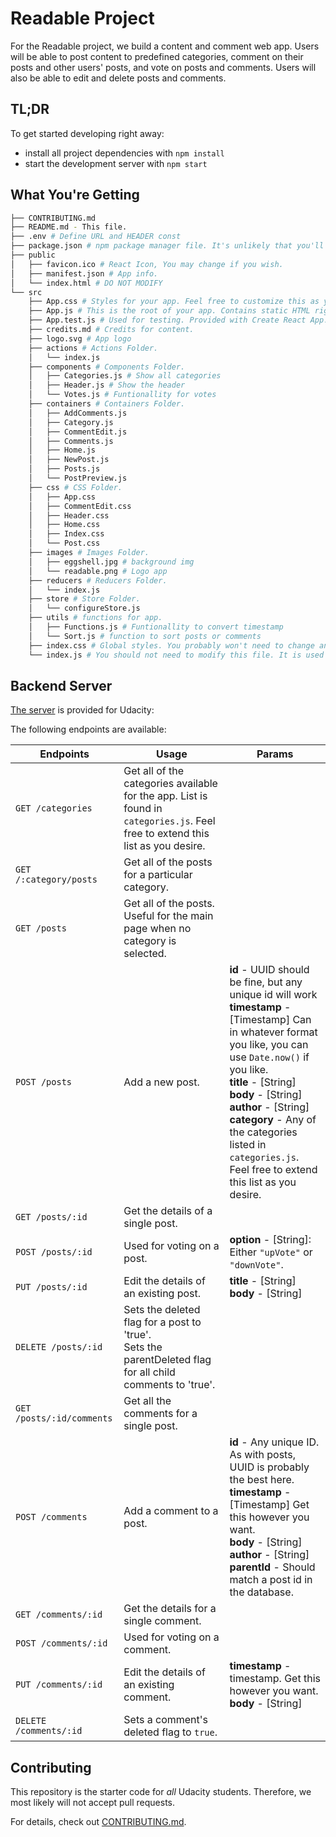 # Readable Project

For the Readable project, we build a content and comment web app. Users will be able to post content to predefined categories, comment on their posts and other users' posts, and vote on posts and comments. Users will also be able to edit and delete posts and comments.

## TL;DR

To get started developing right away:

* install all project dependencies with `npm install`
* start the development server with `npm start`

## What You're Getting
```bash
├── CONTRIBUTING.md
├── README.md - This file.
├── .env # Define URL and HEADER const
├── package.json # npm package manager file. It's unlikely that you'll need to modify this.
├── public
│   ├── favicon.ico # React Icon, You may change if you wish.
│   ├── manifest.json # App info.
│   └── index.html # DO NOT MODIFY
└── src
    ├── App.css # Styles for your app. Feel free to customize this as you desire.
    ├── App.js # This is the root of your app. Contains static HTML right now.
    ├── App.test.js # Used for testing. Provided with Create React App. Testing is encouraged, but not required.
    ├── credits.md # Credits for content.    
    ├── logo.svg # App logo
    ├── actions # Actions Folder.
    │   └── index.js
    ├── components # Components Folder.
    │   ├── Categories.js # Show all categories
    │   ├── Header.js # Show the header
    │   └── Votes.js # Funtionallity for votes
    ├── containers # Containers Folder.
    │   ├── AddComments.js
    │   ├── Category.js
    │   ├── CommentEdit.js
    │   ├── Comments.js
    │   ├── Home.js
    │   ├── NewPost.js
    │   ├── Posts.js
    │   └── PostPreview.js
    ├── css # CSS Folder.
    │   ├── App.css
    │   ├── CommentEdit.css
    │   ├── Header.css
    │   ├── Home.css
    │   ├── Index.css
    │   └── Post.css
    ├── images # Images Folder.
    │   ├── eggshell.jpg # background img
    │   └── readable.png # Logo app
    ├── reducers # Reducers Folder.
    │   └── index.js
    ├── store # Store Folder.
    │   └── configureStore.js
    ├── utils # functions for app.
    │   ├── Functions.js # Funtionallity to convert timestamp
    │   └── Sort.js # function to sort posts or comments
    ├── index.css # Global styles. You probably won't need to change anything here.
    └── index.js # You should not need to modify this file. It is used for DOM rendering only.
```


## Backend Server

[The server](https://github.com/udacity/reactnd-project-readable-starter) is provided for Udacity:


The following endpoints are available:

| Endpoints       | Usage          | Params         |
|-----------------|----------------|----------------|
| `GET /categories` | Get all of the categories available for the app. List is found in `categories.js`. Feel free to extend this list as you desire. |  |
| `GET /:category/posts` | Get all of the posts for a particular category. |  |
| `GET /posts` | Get all of the posts. Useful for the main page when no category is selected. |  |
| `POST /posts` | Add a new post. | **id** - UUID should be fine, but any unique id will work <br> **timestamp** - [Timestamp] Can in whatever format you like, you can use `Date.now()` if you like. <br> **title** - [String] <br> **body** - [String] <br> **author** - [String] <br> **category** -  Any of the categories listed in `categories.js`. Feel free to extend this list as you desire. |
| `GET /posts/:id` | Get the details of a single post. | |
| `POST /posts/:id` | Used for voting on a post. | **option** - [String]: Either `"upVote"` or `"downVote"`. |
| `PUT /posts/:id` | Edit the details of an existing post. | **title** - [String] <br> **body** - [String] |
| `DELETE /posts/:id` | Sets the deleted flag for a post to 'true'. <br> Sets the parentDeleted flag for all child comments to 'true'. | |
| `GET /posts/:id/comments` | Get all the comments for a single post. | |
| `POST /comments` | Add a comment to a post. | **id** - Any unique ID. As with posts, UUID is probably the best here. <br> **timestamp** - [Timestamp] Get this however you want. <br> **body** - [String] <br> **author** - [String] <br> **parentId** - Should match a post id in the database. |
| `GET /comments/:id` | Get the details for a single comment. | |
| `POST /comments/:id` | Used for voting on a comment. | |
| `PUT /comments/:id` | Edit the details of an existing comment. | **timestamp** - timestamp. Get this however you want. <br> **body** - [String] |
| `DELETE /comments/:id` | Sets a comment's deleted flag to `true`. | &nbsp; |


## Contributing

This repository is the starter code for _all_ Udacity students. Therefore, we most likely will not accept pull requests.

For details, check out [CONTRIBUTING.md](CONTRIBUTING.md).
